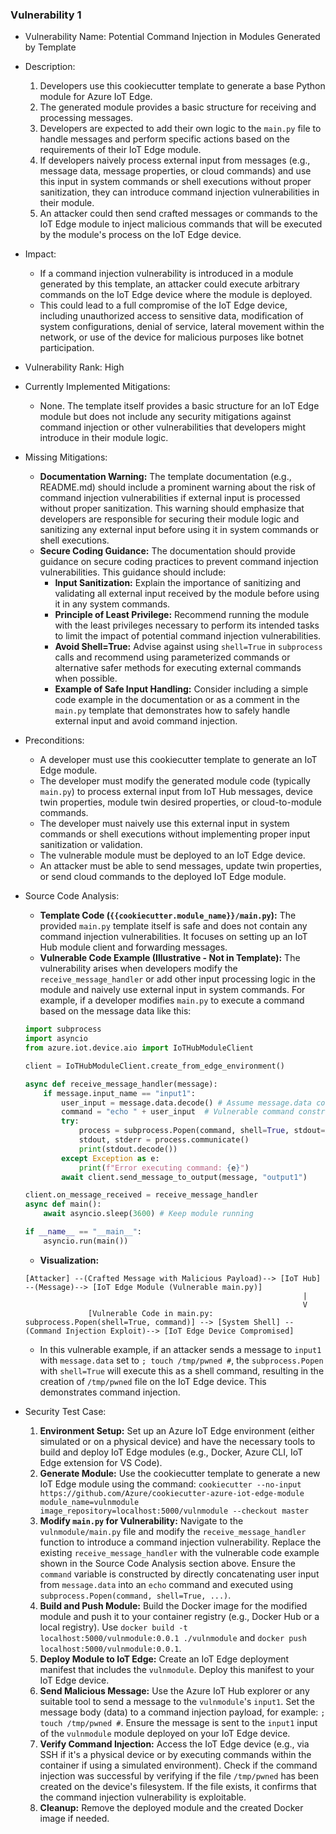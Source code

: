 ### Vulnerability 1

* Vulnerability Name: Potential Command Injection in Modules Generated by Template
* Description:
    1. Developers use this cookiecutter template to generate a base Python module for Azure IoT Edge.
    2. The generated module provides a basic structure for receiving and processing messages.
    3. Developers are expected to add their own logic to the `main.py` file to handle messages and perform specific actions based on the requirements of their IoT Edge module.
    4. If developers naively process external input from messages (e.g., message data, message properties, or cloud commands) and use this input in system commands or shell executions without proper sanitization, they can introduce command injection vulnerabilities in their module.
    5. An attacker could then send crafted messages or commands to the IoT Edge module to inject malicious commands that will be executed by the module's process on the IoT Edge device.
* Impact:
    - If a command injection vulnerability is introduced in a module generated by this template, an attacker could execute arbitrary commands on the IoT Edge device where the module is deployed.
    - This could lead to a full compromise of the IoT Edge device, including unauthorized access to sensitive data, modification of system configurations, denial of service, lateral movement within the network, or use of the device for malicious purposes like botnet participation.
* Vulnerability Rank: High
* Currently Implemented Mitigations:
    - None. The template itself provides a basic structure for an IoT Edge module but does not include any security mitigations against command injection or other vulnerabilities that developers might introduce in their module logic.
* Missing Mitigations:
    - **Documentation Warning:** The template documentation (e.g., README.md) should include a prominent warning about the risk of command injection vulnerabilities if external input is processed without proper sanitization. This warning should emphasize that developers are responsible for securing their module logic and sanitizing any external input before using it in system commands or shell executions.
    - **Secure Coding Guidance:** The documentation should provide guidance on secure coding practices to prevent command injection vulnerabilities. This guidance should include:
        - **Input Sanitization:**  Explain the importance of sanitizing and validating all external input received by the module before using it in any system commands.
        - **Principle of Least Privilege:** Recommend running the module with the least privileges necessary to perform its intended tasks to limit the impact of potential command injection vulnerabilities.
        - **Avoid Shell=True:**  Advise against using `shell=True` in `subprocess` calls and recommend using parameterized commands or alternative safer methods for executing external commands when possible.
        - **Example of Safe Input Handling:**  Consider including a simple code example in the documentation or as a comment in the `main.py` template that demonstrates how to safely handle external input and avoid command injection.
* Preconditions:
    - A developer must use this cookiecutter template to generate an IoT Edge module.
    - The developer must modify the generated module code (typically `main.py`) to process external input from IoT Hub messages, device twin properties, module twin desired properties, or cloud-to-module commands.
    - The developer must naively use this external input in system commands or shell executions without implementing proper input sanitization or validation.
    - The vulnerable module must be deployed to an IoT Edge device.
    - An attacker must be able to send messages, update twin properties, or send cloud commands to the deployed IoT Edge module.
* Source Code Analysis:
    - **Template Code (`{{cookiecutter.module_name}}/main.py`):** The provided `main.py` template itself is safe and does not contain any command injection vulnerabilities. It focuses on setting up an IoT Hub module client and forwarding messages.
    - **Vulnerable Code Example (Illustrative - Not in Template):**  The vulnerability arises when developers modify the `receive_message_handler` or add other input processing logic in the module and naively use external input in system commands. For example, if a developer modifies `main.py` to execute a command based on the message data like this:

    ```python
    import subprocess
    import asyncio
    from azure.iot.device.aio import IoTHubModuleClient

    client = IoTHubModuleClient.create_from_edge_environment()

    async def receive_message_handler(message):
        if message.input_name == "input1":
            user_input = message.data.decode() # Assume message.data contains user-controlled string
            command = "echo " + user_input  # Vulnerable command construction
            try:
                process = subprocess.Popen(command, shell=True, stdout=subprocess.PIPE, stderr=subprocess.PIPE)
                stdout, stderr = process.communicate()
                print(stdout.decode())
            except Exception as e:
                print(f"Error executing command: {e}")
            await client.send_message_to_output(message, "output1")

    client.on_message_received = receive_message_handler
    async def main():
        await asyncio.sleep(3600) # Keep module running

    if __name__ == "__main__":
        asyncio.run(main())
    ```

    - **Visualization:**

    ```
    [Attacker] --(Crafted Message with Malicious Payload)--> [IoT Hub] --(Message)--> [IoT Edge Module (Vulnerable main.py)]
                                                                  |
                                                                  V
                  [Vulnerable Code in main.py: subprocess.Popen(shell=True, command)] --> [System Shell] --(Command Injection Exploit)--> [IoT Edge Device Compromised]
    ```

    - In this vulnerable example, if an attacker sends a message to `input1` with `message.data` set to  `; touch /tmp/pwned #`, the `subprocess.Popen` with `shell=True` will execute this as a shell command, resulting in the creation of `/tmp/pwned` file on the IoT Edge device. This demonstrates command injection.

* Security Test Case:
    1. **Environment Setup:** Set up an Azure IoT Edge environment (either simulated or on a physical device) and have the necessary tools to build and deploy IoT Edge modules (e.g., Docker, Azure CLI, IoT Edge extension for VS Code).
    2. **Generate Module:** Use the cookiecutter template to generate a new IoT Edge module using the command: `cookiecutter --no-input https://github.com/Azure/cookiecutter-azure-iot-edge-module module_name=vulnmodule image_repository=localhost:5000/vulnmodule --checkout master`
    3. **Modify `main.py` for Vulnerability:**  Navigate to the `vulnmodule/main.py` file and modify the `receive_message_handler` function to introduce a command injection vulnerability. Replace the existing `receive_message_handler` with the vulnerable code example shown in the Source Code Analysis section above. Ensure the `command` variable is constructed by directly concatenating user input from `message.data` into an `echo` command and executed using `subprocess.Popen(command, shell=True, ...)`.
    4. **Build and Push Module:** Build the Docker image for the modified module and push it to your container registry (e.g., Docker Hub or a local registry).  Use `docker build -t localhost:5000/vulnmodule:0.0.1 ./vulnmodule` and `docker push localhost:5000/vulnmodule:0.0.1`.
    5. **Deploy Module to IoT Edge:** Create an IoT Edge deployment manifest that includes the `vulnmodule`. Deploy this manifest to your IoT Edge device.
    6. **Send Malicious Message:** Use the Azure IoT Hub explorer or any suitable tool to send a message to the `vulnmodule`'s `input1`. Set the message body (data) to a command injection payload, for example: `; touch /tmp/pwned #`. Ensure the message is sent to the `input1` input of the `vulnmodule` module deployed on your IoT Edge device.
    7. **Verify Command Injection:** Access the IoT Edge device (e.g., via SSH if it's a physical device or by executing commands within the container if using a simulated environment). Check if the command injection was successful by verifying if the file `/tmp/pwned` has been created on the device's filesystem. If the file exists, it confirms that the command injection vulnerability is exploitable.
    8. **Cleanup:** Remove the deployed module and the created Docker image if needed.